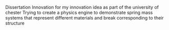 Dissertation Innovation for my innovation idea as part of the university of chester
Trying to create a physics engine to demonstrate spring mass systems that represent different materials and break corresponding to their structure
